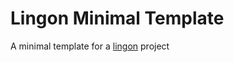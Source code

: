 # Lingon Minimal Template

A minimal template for a [lingon](https://github.com/jpettersson/lingon) project